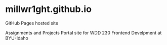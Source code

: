 # millwr1ght.github.io
GitHub Pages hosted site

Assignments and Projects Portal site for WDD 230 Frontend Develpment at BYU-Idaho
